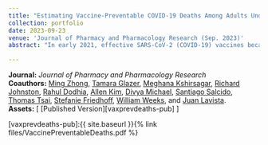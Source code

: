 ```yaml
---
title: "Estimating Vaccine-Preventable COVID-19 Deaths Among Adults Under Counterfactual Vaccination Scenarios in The United States: A Modeling Study Using Observational Data"
collection: portfolio
date: 2023-09-23
venue: 'Journal of Pharmacy and Pharmacology Research (Sep. 2023)'
abstract: "In early 2021, effective SARS-CoV-2 (COVID-19) vaccines became available in the United States; by  mid-April 2021, vaccine availability outstripped demand, daily vaccination rates peaked, and COVID-19 vaccines were found highly effective in adult populations. Accurate estimates of the number of vaccine-preventable deaths had higher vaccination rates been attained could have helped local policymakers and possibly persuaded more to get vaccinated. Because existing estimation methodologies are limited, for the period 1/1/21 – 4/30/22, we simulated the number of vaccine-preventable deaths associated with two-dose COVID-19 vaccination that incorporated state-level population, death, and vaccination numbers and three scenarios of vaccination rate achievement. Nationally, we found that had 100% of the population became fully vaccinated during the period examined, 318,979 deaths, or approximately 50% of reported COVID-19 deaths, might have  been prevented; had 85% been so, 28% might have been prevented. Across states, we found substantial variation in the proportion of avoidable COVID-19 deaths, from 25% in Massachusetts to 74% in Alaska. Our findings are sobering when considering the number of deaths and diversion of scarce and expensive healthcare resources that might have been averted had peak vaccination administration efforts been maintained."

---
```


**Journal:** _Journal of Pharmacy and Pharmacology Research_
<br>
**Coauthors:** [Ming Zhong][mzong], [Tamara Glazer][tglazer], [Meghana Kshirsagar][meghanak], [Richard Johnston][rjohnston], [Rahul Dodhia][rdodhia], [Allen Kim][akim], [Divya Michael][dmichael], [Santiago Salcido][ssalcido], [Thomas Tsai][ttsai], [Stefanie Friedhoff][sfriedhoff], [William Weeks][wweeks], and [Juan Lavista][jlavista].
<br/>
**Assets:** [ [Published Version][vaxprevdeaths-pub] ]

[vaxprevdeaths-pub]:{{ site.baseurl }}{% link files/VaccinePreventableDeaths.pdf %}

[mzong]: https://www.microsoft.com/en-us/research/group/ai-for-good-research-lab/people/
[tglazer]: https://www.microsoft.com/en-us/research/group/ai-for-good-research-lab/people/
[meghanak]: https://www.microsoft.com/en-us/research/group/ai-for-good-research-lab/people/
[rjohnston]: https://www.microsoft.com/en-us/research/group/ai-for-good-research-lab/people/
[rdodhia]: https://www.microsoft.com/en-us/research/group/ai-for-good-research-lab/people/
[akim]: https://www.microsoft.com/en-us/research/group/ai-for-good-research-lab/people/
[dmichael]: https://www.microsoft.com/en-us/research/group/ai-for-good-research-lab/people/
[ssalcido]: https://www.microsoft.com/en-us/research/group/ai-for-good-research-lab/people/
[wweeks]: https://www.microsoft.com/en-us/research/group/ai-for-good-research-lab/people/
[jlavista]: https://www.microsoft.com/en-us/research/group/ai-for-good-research-lab/people/
[sfriedhoff]: https://vivo.brown.edu/display/sfriedho
[ttsai]: https://www.hsph.harvard.edu/profile/thomas-c-tsai/
